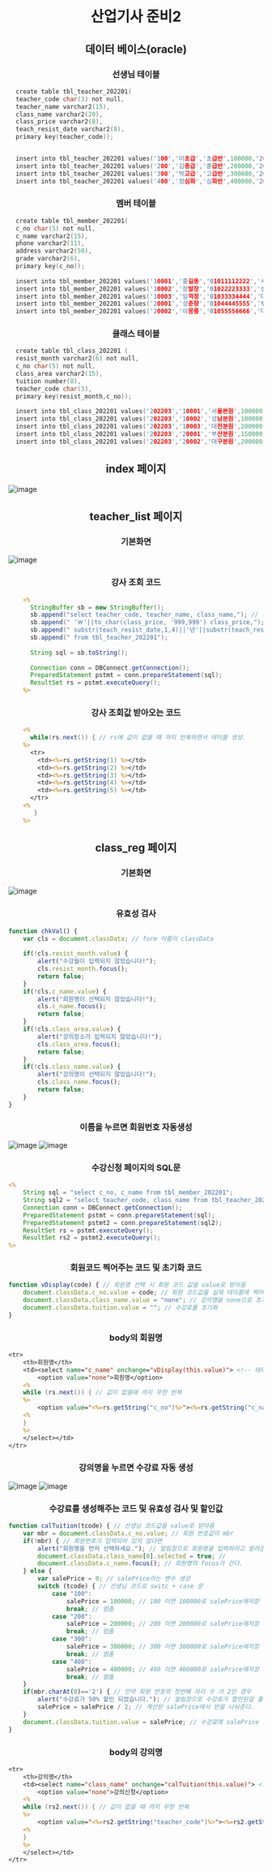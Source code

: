 # <div align="center"> 산업기사 준비2</div>

## <div align="center"> 데이터 베이스(oracle) </div>

### <div align="center"> 선생님 테이블 </div>
```c 
  create table tbl_teacher_202201(
  teacher_code char(3) not null,
  teacher_name varchar2(15),
  class_name varchar2(20),
  class_price varchar2(8),
  teach_resist_date varchar2(8),
  primary key(teacher_code));


  insert into tbl_teacher_202201 values('100','이초급','초급반',100000,'20220101');
  insert into tbl_teacher_202201 values('200','김중급','중급반',200000,'20220102');
  insert into tbl_teacher_202201 values('300','박고급','고급반',300000,'20220103');
  insert into tbl_teacher_202201 values('400','정심화','심화반',400000,'20220104');
```
 
### <div align="center"> 멤버 테이블 </div>
```c 
  create table tbl_member_202201(
  c_no char(5) not null,
  c_name varchar2(15),
  phone varchar2(11),
  address varchar2(50),
  grade varchar2(6),
  primary key(c_no));
  
  insert into tbl_member_202201 values('10001','홍길동','01011112222','서울시 강남구','일반');
  insert into tbl_member_202201 values('10002','장발장','01022223333','성남시 분당구','일반');
  insert into tbl_member_202201 values('10003','임꺽정','01033334444','대전시 유성구','일반');
  insert into tbl_member_202201 values('20001','성춘향','01044445555','부산시 서구','VIP');
  insert into tbl_member_202201 values('20002','이몽룡','01055556666','대구시 북구','VIP');
```
### <div align="center"> 클래스 테이블 </div>
```c
  create table tbl_class_202201 (
  resist_month varchar2(6) not null,
  c_no char(5) not null,
  class_area varchar2(15),
  tuition number(8),
  teacher_code char(3),
  primary key(resist_month,c_no));
  
  insert into tbl_class_202201 values('202203','10001','서울본원',100000,'100');
  insert into tbl_class_202201 values('202203','10002','성남분원',100000,'100');
  insert into tbl_class_202201 values('202203','10003','대전분원',200000,'200');
  insert into tbl_class_202201 values('202203','20001','부산분원',150000,'300');
  insert into tbl_class_202201 values('202203','20002','대구분원',200000,'400');
```
## <div align="center"> index 페이지 </div>

![image](https://user-images.githubusercontent.com/102125786/207217417-04f5abfe-91ef-4b6d-90d7-fc3707126a6e.png)

## <div align="center"> teacher_list 페이지 </div>

### <div align="center"> 기본화면 </div>
![image](https://user-images.githubusercontent.com/102125786/207217308-b738529e-628f-441e-96cc-6d5edfa01098.png)

### <div align="center"> 강사 조회 코드 </div>

```jsp
    <%
	  StringBuffer sb = new StringBuffer();
	  sb.append("select teacher_code, teacher_name, class_name,"); // 강사 코드, 강사 이름, 강의명 조회
	  sb.append(" '￦'||to_char(class_price, '999,999') class_price,"); // 쌍 파이프로 글자를 붙여준다. to_char로 콤마 찍어주기.
	  sb.append(" substr(teach_resist_date,1,4)||'년'||substr(teach_resist_date,5,2)||'월'||substr(teach_resist_date,7,2)||'일' teach_resist_date"); //substr로 년도 월 일 을 끊어주고 쌍파이프로 글자를 붙여준다. 
	  sb.append(" from tbl_teacher_202201"); 
	
	  String sql = sb.toString();
	
	  Connection conn = DBConnect.getConnection();
	  PreparedStatement pstmt = conn.prepareStatement(sql);
	  ResultSet rs = pstmt.executeQuery();
    %>
```


### <div align="center"> 강사 조회값 받아오는 코드 </div>

```jsp
    <%
      while(rs.next()) { // rs에 값이 없을 때 까지 반복하면서 테이블 생성.
    %>
      <tr>
        <td><%=rs.getString(1) %></td>
        <td><%=rs.getString(2) %></td>
        <td><%=rs.getString(3) %></td>
        <td><%=rs.getString(4) %></td>
        <td><%=rs.getString(5) %></td>
      </tr>
    <%
       }
    %>
```

## <div align="center"> class_reg 페이지 </div>

### <div align="center"> 기본화면 </div>
![image](https://user-images.githubusercontent.com/102125786/207217697-59dcdee8-5cda-4834-bc42-be591a9a9932.png)

### <div align="center"> 유효성 검사 </div>

```javascript
function chkVal() {
	var cls = document.classData; // form 이름이 classData
		
	if(!cls.resist_month.value) { 
		alert("수강월이 입력되지 않았습니다!");
		cls.resist_month.focus();
		return false;
	}
	if(!cls.c_name.value) {
		alert("회원명이 선택되지 않았습니다!");
		cls.c_name.focus();
		return false;
	}
	if(!cls.class_area.value) {
		alert("강의장소가 입력되지 않았습니다!");
		cls.class_area.focus();
		return false;
	}
	if(!cls.class_name.value) {
		alert("강의명이 선택되지 않았습니다!");
		cls.class_name.focus();
		return false;
	}
}
```

### <div align="center"> 이름을 누르면 회원번호 자동생성 </div>

![image](https://user-images.githubusercontent.com/102125786/207747517-bbee54c0-34f2-4f6c-b8ee-59d562236701.png) ![image](https://user-images.githubusercontent.com/102125786/207747697-e7fd6e00-95df-488b-8f4a-11a38d653928.png)

### <div align="center"> 수강신청 페이지의 SQL문 </div>

```jsp
<%
	String sql = "select c_no, c_name from tbl_member_202201";
	String sql2 = "select teacher_code, class_name from tbl_teacher_202201";
	Connection conn = DBConnect.getConnection();
	PreparedStatement pstmt = conn.prepareStatement(sql);
	PreparedStatement pstmt2 = conn.prepareStatement(sql2);
	ResultSet rs = pstmt.executeQuery();
	ResultSet rs2 = pstmt2.executeQuery();
%>
```

### <div align="center"> 회원코드 찍어주는 코드 및 초기화 코드 </div>

```javascript
function vDisplay(code) { // 회원명 선택 시 회원 코드 값을 value로 받아옴 
	document.classData.c_no.value = code; // 회원 코드값을 실제 테이블에 찍어줌.
	document.classData.class_name.value = "none"; // 강의명을 none으로 초기화 
	document.classData.tuition.value = ""; // 수강료를 초기화
}
```

### <div align="center"> body의 회원명 </div>

```jsp
<tr>
	<th>회원명</th>
	<td><select name="c_name" onchange="vDisplay(this.value)"> <!-- 테이블 한칸에 select + option 으로 콤보 박스(선택 박스)를 만들고 value 값을 들고  vDisplay 코드를 호출한다. -->
		<option value="none">회원명</option>
	<%
	while (rs.next()) { // 값이 없을때 까지 무한 반복
	%>
		<option value="<%=rs.getString("c_no")%>"><%=rs.getString("c_name")%></option> <!-- c_name으로 선택박스가 생성되고 누르면 value값에 회원명의 회원 코드가 들어간다. -->
	<%
	}
	%>
	</select></td>
</tr>
```

### <div align="center"> 강의명을 누르면 수강료 자동 생성</div>

![image](https://user-images.githubusercontent.com/102125786/207751204-eb1dc53c-295e-41f4-be7f-4aa8135d120e.png) ![image](https://user-images.githubusercontent.com/102125786/207751269-9dffccf0-0871-4328-bc01-b9aa0ae05723.png)

### <div align="center"> 수강료를 생성해주는 코드 및 유효성 검사 및 할인값 </div>

```javascript
function calTuition(tcode) { // 선생님 코드값을 value로 받아옴
	var mbr = document.classData.c_no.value; // 회원 번호값이 mbr
	if(!mbr) { // 회원번호가 입력되어 있지 않다면 
		alert("회원명을 먼저 선택하세요."); // 알림창으로 회원명을 입력하라고 알려준다.
		document.classData.class_name[0].selected = true; // 
		document.classData.c_name.focus(); // 회원명의 focus가 간다.
	} else {
		var salePrice = 0; // salePrice라는 변수 생성
		switch (tcode) { // 선생님 코드로 switc + case 문
			case "100": 
				salePrice = 100000; // 100 이면 100000로 salePrice에저장
				break; // 멈춤
			case "200":
				salePrice = 200000; // 200 이면 200000로 salePrice에저장
				break; // 멈춤
			case "300":
				salePrice = 300000; // 300 이면 300000로 salePrice에저장
				break; // 멈춤
			case "400":
				salePrice = 400000; // 400 이면 400000로 salePrice에저장
				break; // 멈춤
	}
	if(mbr.charAt(0)=='2') { // 만약 회원 번호의 첫번째 자리 수 가 2인 경우
		alert("수강료가 50% 할인 되었습니다."); // 알림창으로 수강료가 할인된걸 출력해준다.
		salePrice = salePrice / 2; // 계산된 salePrice에서 반을 나눠준다. 
	}
	document.classData.tuition.value = salePrice; // 수강료에 salePrice 값을 찍어준다.
}
```

### <div align="center"> body의 강의명 </div>

``` jsp
<tr>
	<th>강의명</th>
	<td><select name="class_name" onchange="calTuition(this.value)"> <!-- 테이블 한칸에 select + option 으로 콤보 박스(선택 박스)를 만들고 value 값을 들고 calTuition 코드를 호출한다. -->
		<option value="none">강의신청</option>
	<%
	while (rs2.next()) { // 값이 없을 때 까지 무한 반복
	%>
		<option value="<%=rs2.getString("teacher_code")%>"><%=rs2.getString("class_name")%></option> <!-- 강의명을 선택하면 value에 선생님 코드 값이 들어간다. -->
	<%
	}
	%>
	</select></td>
</tr>
```

